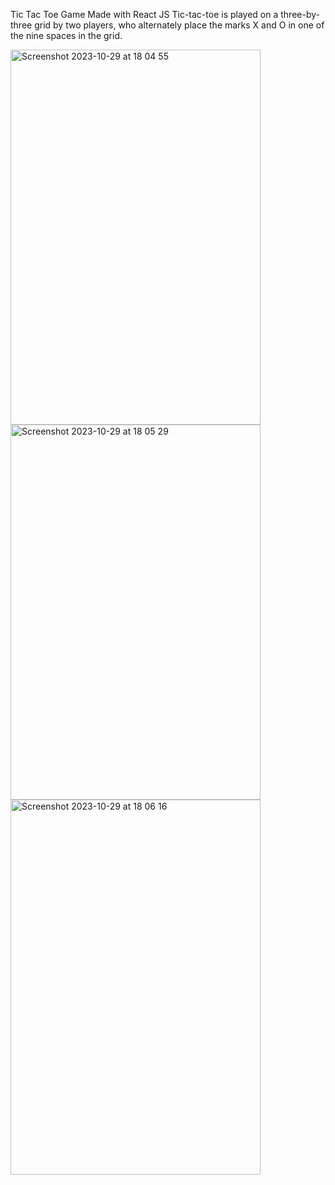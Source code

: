 Tic Tac Toe Game 
Made with React JS 
Tic-tac-toe is played on a three-by-three grid by two players, who alternately place the marks X and O in one of the nine spaces in the grid.

<img width="400" height="600" alt="Screenshot 2023-10-29 at 18 04 55" src="https://github.com/Enricrypto/game-tic-tac-toe/assets/105727501/516932f5-f8d2-4561-8840-a7f18511fc39">


<img width="400" height="600" alt="Screenshot 2023-10-29 at 18 05 29" src="https://github.com/Enricrypto/game-tic-tac-toe/assets/105727501/9b681960-d573-4ec9-8cc6-38782130b3db">


<img width="400" height="600" alt="Screenshot 2023-10-29 at 18 06 16" src="https://github.com/Enricrypto/game-tic-tac-toe/assets/105727501/5df97390-17a0-48e3-827a-f7550cbcbaa8">



